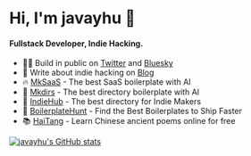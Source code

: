
# Hi, I'm javayhu 👋

#### Fullstack Developer, Indie Hacking.

- 👨‍💻 Build in public on [Twitter](https://twitter.com/javay_hu) and [Bluesky](https://bsky.app/profile/javayhu.com)
- 📃 Write about indie hacking on [Blog](https://javayhu.com)
- 🔥 [MkSaaS](https://mksaas.com) - The best SaaS boilerplate with AI
- 🌟 [Mkdirs](https://mkdirs.com) - The best directory boilerplate with AI
- 🚀 [IndieHub](https://indiehub.best) - The best directory for Indie Makers
- 🚀 [BoilerplateHunt](https://boilerplatehunt.com) - Find the Best Boilerplates to Ship Faster
- 📚 [HaiTang](https://haitang.app) - Learn Chinese ancient poems online for free

[![javayhu's GitHub stats](https://github-readme-stats.vercel.app/api?username=javayhu)](https://github.com/anuraghazra/github-readme-stats)


